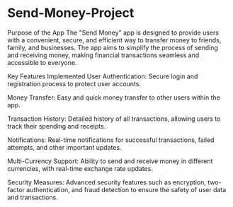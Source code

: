 # Send-Money-Project

Purpose of the App
The "Send Money" app is designed to provide users with a convenient, secure, and efficient way to transfer money to friends, family, and businesses. The app aims to simplify the process of sending and receiving money, making financial transactions seamless and accessible to everyone.

Key Features Implemented
User Authentication: Secure login and registration process to protect user accounts.

Money Transfer: Easy and quick money transfer to other users within the app.

Transaction History: Detailed history of all transactions, allowing users to track their spending and receipts.

Notifications: Real-time notifications for successful transactions, failed attempts, and other important updates.

Multi-Currency Support: Ability to send and receive money in different currencies, with real-time exchange rate updates.

Security Measures: Advanced security features such as encryption, two-factor authentication, and fraud detection to ensure the safety of user data and transactions.
